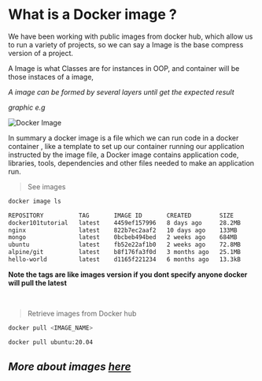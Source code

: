 # What is a Docker image ?

We have been working with public images from docker hub, which allow us to run a variety of projects, so we can say a Image is the base compress version of a project.

A Image is what Classes are for instances in OOP, and container will be those instaces of a image,

_A image can be formed by several layers until get the expected result_

_graphic e.g_

![Docker Image](https://static.packt-cdn.com/products/9781788992329/graphics/0ee3d4cf-2133-4143-a7c4-690274483841.png)

In summary a docker image is a file which we can run code in a docker container , like a template to set up our container running our application instructed by the image file, a Docker image contains application code, libraries, tools, dependencies and other files needed to make an application run.

> See images

```sh
docker image ls

REPOSITORY          TAG       IMAGE ID       CREATED        SIZE
docker101tutorial   latest    4459ef157996   8 days ago     28.2MB
nginx               latest    822b7ec2aaf2   10 days ago    133MB
mongo               latest    0bcbeb494bed   2 weeks ago    684MB
ubuntu              latest    fb52e22af1b0   2 weeks ago    72.8MB
alpine/git          latest    b8f176fa3f0d   3 months ago   25.1MB
hello-world         latest    d1165f221234   6 months ago   13.3kB
```

**Note the tags are like images version if you dont specify anyone docker will pull the latest**

</br>

> Retrieve images from Docker hub

```sh
docker pull <IMAGE_NAME>

docker pull ubuntu:20.04

```

## _More about images [here](https://searchitoperations.techtarget.com/definition/Docker-image)_
